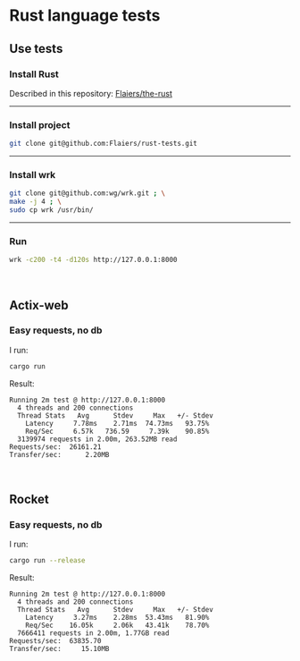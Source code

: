 Rust language tests
===================

Use tests
---------
### Install Rust

Described in this repository: [Flaiers/the-rust](https://github.com/Flaiers/the-rust)

***

### Install project

```bash
git clone git@github.com:Flaiers/rust-tests.git
```

***

### Install wrk

```bash
git clone git@github.com:wg/wrk.git ; \
make -j 4 ; \
sudo cp wrk /usr/bin/
```

***

### Run

```bash
wrk -c200 -t4 -d120s http://127.0.0.1:8000
```

&nbsp;

Actix-web
---------
### Easy requests, no db

I run:

```bash
cargo run
```

Result:

```
Running 2m test @ http://127.0.0.1:8000
  4 threads and 200 connections
  Thread Stats   Avg      Stdev     Max   +/- Stdev
    Latency     7.78ms    2.71ms  74.73ms   93.75%
    Req/Sec     6.57k   736.59     7.39k    90.85%
  3139974 requests in 2.00m, 263.52MB read
Requests/sec:  26161.21
Transfer/sec:      2.20MB
```

&nbsp;

Rocket
------
### Easy requests, no db

I run:

```bash
cargo run --release
```

Result:

```
Running 2m test @ http://127.0.0.1:8000
  4 threads and 200 connections
  Thread Stats   Avg      Stdev     Max   +/- Stdev
    Latency     3.27ms    2.28ms  53.43ms   81.90%
    Req/Sec    16.05k     2.06k   43.41k    78.70%
  7666411 requests in 2.00m, 1.77GB read
Requests/sec:  63835.70
Transfer/sec:     15.10MB
```
